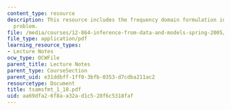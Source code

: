 ```yaml
---
content_type: resource
description: This resource includes the frequency domain formulation in solving a
  problem.
file: /media/courses/12-864-inference-from-data-and-models-spring-2005/aa69dfa26f8aa32ad1c528f6c5318faf_tsamsfmt_1_18.pdf
file_type: application/pdf
learning_resource_types:
- Lecture Notes
ocw_type: OCWFile
parent_title: Lecture Notes
parent_type: CourseSection
parent_uid: e31ddbff-1ff0-3bfb-0353-d7cdba211ac2
resourcetype: Document
title: tsamsfmt_1_18.pdf
uid: aa69dfa2-6f8a-a32a-d1c5-28f6c5318faf
---
```


